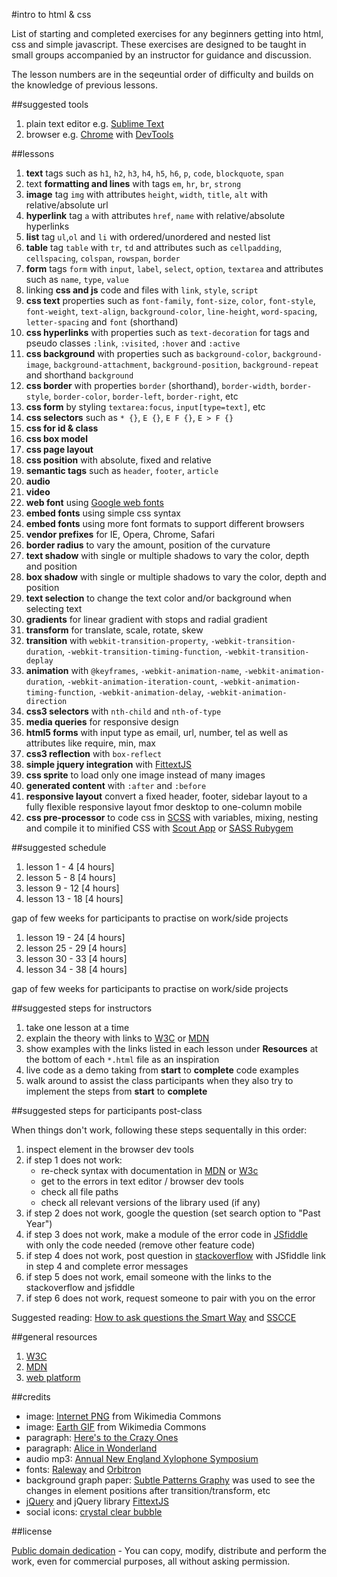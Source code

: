 #intro to html & css

List of starting and completed exercises for any beginners getting into html, css and simple javascript. These exercises are designed to be taught in small groups accompanied by an instructor for guidance and discussion.

The lesson numbers are in the seqeuntial order of difficulty and builds on the knowledge of previous lessons.

##suggested tools

1. plain text editor e.g. [Sublime Text](http://www.sublimetext.com/3)
1. browser e.g. [Chrome](https://www.google.com/intl/en/chrome/browser/) with [DevTools](https://developers.google.com/chrome-developer-tools/)

##lessons

1. **text** tags such as `h1`, `h2`, `h3`, `h4`, `h5`, `h6`, `p`, `code`, `blockquote`, `span`
1. text **formatting and lines** with tags `em`, `hr`, `br`, `strong`
1. **image** tag `img` with attributes `height`, `width`, `title`, `alt` with relative/absolute url
1. **hyperlink** tag `a` with attributes `href`, `name` with relative/absolute hyperlinks
1. **list** tag `ul`,`ol` and `li` with ordered/unordered and nested list
1. **table** tag `table` with `tr`, `td` and attributes such as `cellpadding`, `cellspacing`, `colspan`, `rowspan`, `border`
1. **form** tags `form` with `input`, `label`, `select`, `option`, `textarea` and attributes such as `name`, `type`, `value`
1. linking **css and js** code and files with `link`, `style`, `script`
1. **css text** properties such as `font-family`, `font-size`, `color`, `font-style`, `font-weight`, `text-align`, `background-color`, `line-height`, `word-spacing`, `letter-spacing` and `font` (shorthand)
1. **css hyperlinks** with properties such as `text-decoration` for tags and pseudo classes `:link`, `:visited`, `:hover` and `:active`
1. **css background** with properties such as `background-color`, `background-image`, `background-attachment`, `background-position`, `background-repeat` and shorthand `background`
1. **css border** with properties `border` (shorthand), `border-width`, `border-style`, `border-color`, `border-left`, `border-right`, etc
1. **css form** by styling `textarea:focus`, `input[type=text]`, etc
1. **css selectors** such as `* {}`, `E {}`, `E F {}`, `E > F {}`
1. **css for id & class**
1. **css box model**
1. **css page layout**
1. **css position** with absolute, fixed and relative
1. **semantic tags** such as `header`, `footer`, `article`
1. **audio**
1. **video**
1. **web font** using [Google web fonts](https://www.google.com/fonts)
1. **embed fonts** using simple css syntax
1. **embed fonts** using more font formats to support different browsers
1. **vendor prefixes** for IE, Opera, Chrome, Safari
1. **border radius** to vary the amount, position of the curvature
1. **text shadow** with single or multiple shadows to vary the color, depth and position
1. **box shadow** with single or multiple shadows to vary the color, depth and position
1. **text selection** to change the text color and/or background when selecting text
1. **gradients** for linear gradient with stops and radial gradient
1. **transform** for translate, scale, rotate, skew
1. **transition** with `webkit-transition-property`, `-webkit-transition-duration`, `-webkit-transition-timing-function`, `-webkit-transition-deplay`
1. **animation** with `@keyframes`, `-webkit-animation-name`, `-webkit-animation-duration`, `-webkit-animation-iteration-count`, `-webkit-animation-timing-function`, `-webkit-animation-delay`, `-webkit-animation-direction`
1. **css3 selectors** with `nth-child` and `nth-of-type`
1. **media queries** for responsive design
1. **html5 forms** with input type as email, url, number, tel as well as attributes like require, min, max
1. **css3 reflection** with `box-reflect` 
1. **simple jquery integration** with [FittextJS](http://fittextjs.com/)
1. **css sprite** to load only one image instead of many images
1. **generated content** with `:after` and `:before`
1. **responsive layout** convert a fixed header, footer, sidebar layout to a fully flexible responsive layout fmor desktop to one-column mobile
1. **css pre-processor** to code css in [SCSS](http://sass-lang.com/) with variables, mixing, nesting and compile it to minified CSS with [Scout App](http://mhs.github.io/scout-app/) or [SASS Rubygem](https://rubygems.org/gems/sass)

##suggested schedule

1. lesson 1 - 4 [4 hours]
1. lesson 5 - 8 [4 hours]
1. lesson 9 - 12 [4 hours]
1. lesson 13 - 18 [4 hours]

gap of few weeks for participants to practise on work/side projects

1. lesson 19 - 24 [4 hours]
1. lesson 25 - 29 [4 hours]
1. lesson 30 - 33 [4 hours]
1. lesson 34 - 38 [4 hours]

gap of few weeks for participants to practise on work/side projects

##suggested steps for instructors

1. take one lesson at a time
1. explain the theory with links to [W3C](http://www.w3.org/) or [MDN](https://developer.mozilla.org/en-US/)
1. show examples with the links listed in each lesson under **Resources** at the bottom of each `*.html` file as an inspiration
1. live code as a demo taking from **start** to **complete** code examples
1. walk around to assist the class participants when they also try to implement the steps from **start** to **complete**

##suggested steps for participants post-class

When things don't work, following these steps sequentally in this order: 

1. inspect element in the browser dev tools
1. if step 1 does not work: 
	- re-check syntax with documentation in [MDN](https://developer.mozilla.org/en-US/) or [W3c](http://www.w3.org/)
	- get to the errors in text editor / browser dev tools
	- check all file paths 
	- check all relevant versions of the library used (if any)
1. if step 2 does not work, google the question (set search option to "Past Year")
1. if step 3 does not work, make a module of the error code in [JSfiddle](http://jsfiddle.net/) with only the code needed (remove other feature code)
1. if step 4 does not work, post question in [stackoverflow](http://stackoverflow.com/) with JSfiddle link in step 4 and complete error messages
1. if step 5 does not work, email someone with the links to the stackoverflow and jsfiddle
1. if step 6 does not work, request someone to pair with you on the error 

Suggested reading: [How to ask questions the Smart Way](http://www.catb.org/~esr/faqs/smart-questions.html#asking) and [SSCCE](http://www.sscce.org/)

##general resources

1. [W3C](http://www.w3.org/)
1. [MDN](https://developer.mozilla.org/en-US/)
1. [web platform](http://www.webplatform.org/)

##credits

- image: [Internet PNG](http://en.wikipedia.org/wiki/File:Internet_map_1024_-_transparent.png) from Wikimedia Commons
- image: [Earth GIF](http://en.wikipedia.org/wiki/File:Rotating_earth_(large).gif) from Wikimedia Commons
- paragraph: [Here's to the Crazy Ones](http://en.wikipedia.org/wiki/Think_Different#Text)
- paragraph: [Alice in Wonderland](http://www.gutenberg.org/ebooks/11)
- audio mp3: [Annual New England Xylophone Symposium](http://ccmixter.org/files/DoKashiteru/19848)
- fonts: [Raleway](https://www.theleagueofmoveabletype.com/raleway) and [Orbitron](https://www.theleagueofmoveabletype.com/orbitron)
- background graph paper: [Subtle Patterns Graphy](http://subtlepatterns.com/graphy/) was used to see the changes in element positions after transition/transform, etc
- [jQuery](http://jquery.com/) and jQuery library [FittextJS](http://fittextjs.com/)
- social icons: [crystal clear bubble](http://webtreats.mysitemyway.com/154-crystal-clear-bubble-social-media-icons/)

##license

[Public domain dedication](http://creativecommons.org/publicdomain/zero/1.0/) - You can copy, modify, distribute and perform the work, even for commercial purposes, all without asking permission.
